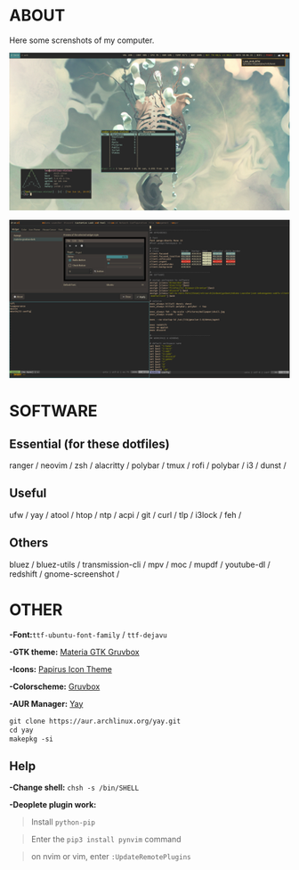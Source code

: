 # ABOUT
Here some screnshots of my computer.

![Screenshot-1](/Screenshot/screenshot-1.png)

![Screenshot-2](/Screenshot/screenshot-2.png)

# SOFTWARE
## Essential (for these dotfiles)
ranger / neovim / zsh / alacritty / polybar / tmux / rofi / polybar / i3 / dunst /

## Useful
ufw / yay / atool / htop / ntp / acpi / git / curl / tlp / i3lock / feh /

## Others
bluez / bluez-utils / transmission-cli / mpv / moc / mupdf / youtube-dl / redshift / gnome-screenshot /

# OTHER
**-Font:**`ttf-ubuntu-font-family` / `ttf-dejavu`

**-GTK theme:** [Materia GTK Gruvbox](https://github.com/Kani-dev/Materia-gtk-gruvbox)

**-Icons:** [Papirus Icon Theme](https://github.com/PapirusDevelopmentTeam/papirus-icon-theme/)

**-Colorscheme:** [Gruvbox](https://github.com/morhetz/gruvbox-contrib)

**-AUR Manager:** [Yay](https://github.com/Jguer/yay)
```
git clone https://aur.archlinux.org/yay.git
cd yay
makepkg -si
```

## Help
**-Change shell:** `chsh -s /bin/SHELL`

**-Deoplete plugin work:**

> Install `python-pip`

> Enter the `pip3 install pynvim` command

> on nvim or vim, enter `:UpdateRemotePlugins`

